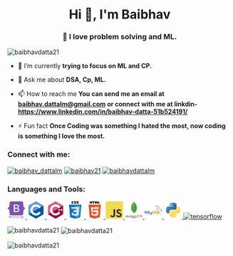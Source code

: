 <h1 align="center">Hi 👋, I'm Baibhav</h1>
<h3 align="center">👀 I love problem solving and ML.</h3>

<p align="left"> <img src="https://komarev.com/ghpvc/?username=baibhavdatta21&label=Profile%20views&color=0e75b6&style=flat" alt="baibhavdatta21" /> </p>

- 🌱 I’m currently **trying to focus on ML and CP.**

- 💬 Ask me about **DSA, Cp, ML.**

- 📫 How to reach me **You can send me an email at baibhav.dattalm@gmail.com or connect with me at linkdin- https://www.linkedin.com/in/baibhav-datta-51b524191/**

- ⚡ Fun fact **Once Coding was something I hated the most, now coding is something I love the most.**

<h3 align="left">Connect with me:</h3>
<p align="left">
<a href="https://www.hackerrank.com/baibhav_dattalm" target="blank"><img align="center" src="https://raw.githubusercontent.com/rahuldkjain/github-profile-readme-generator/master/src/images/icons/Social/hackerrank.svg" alt="baibhav_dattalm" height="30" width="40" /></a>
<a href="https://www.leetcode.com/baibhav21" target="blank"><img align="center" src="https://raw.githubusercontent.com/rahuldkjain/github-profile-readme-generator/master/src/images/icons/Social/leet-code.svg" alt="baibhav21" height="30" width="40" /></a>
<a href="https://auth.geeksforgeeks.org/user/baibhavdattalm" target="blank"><img align="center" src="https://raw.githubusercontent.com/rahuldkjain/github-profile-readme-generator/master/src/images/icons/Social/geeks-for-geeks.svg" alt="baibhavdattalm" height="30" width="40" /></a>
</p>

<h3 align="left">Languages and Tools:</h3>
<p align="left"> <a href="https://getbootstrap.com" target="_blank" rel="noreferrer"> <img src="https://raw.githubusercontent.com/devicons/devicon/master/icons/bootstrap/bootstrap-plain-wordmark.svg" alt="bootstrap" width="40" height="40"/> </a> <a href="https://www.cprogramming.com/" target="_blank" rel="noreferrer"> <img src="https://raw.githubusercontent.com/devicons/devicon/master/icons/c/c-original.svg" alt="c" width="40" height="40"/> </a> <a href="https://www.w3schools.com/cpp/" target="_blank" rel="noreferrer"> <img src="https://raw.githubusercontent.com/devicons/devicon/master/icons/cplusplus/cplusplus-original.svg" alt="cplusplus" width="40" height="40"/> </a> <a href="https://www.w3schools.com/css/" target="_blank" rel="noreferrer"> <img src="https://raw.githubusercontent.com/devicons/devicon/master/icons/css3/css3-original-wordmark.svg" alt="css3" width="40" height="40"/> </a> <a href="https://www.w3.org/html/" target="_blank" rel="noreferrer"> <img src="https://raw.githubusercontent.com/devicons/devicon/master/icons/html5/html5-original-wordmark.svg" alt="html5" width="40" height="40"/> </a> <a href="https://developer.mozilla.org/en-US/docs/Web/JavaScript" target="_blank" rel="noreferrer"> <img src="https://raw.githubusercontent.com/devicons/devicon/master/icons/javascript/javascript-original.svg" alt="javascript" width="40" height="40"/> </a> <a href="https://www.mongodb.com/" target="_blank" rel="noreferrer"> <img src="https://raw.githubusercontent.com/devicons/devicon/master/icons/mongodb/mongodb-original-wordmark.svg" alt="mongodb" width="40" height="40"/> </a> <a href="https://www.mysql.com/" target="_blank" rel="noreferrer"> <img src="https://raw.githubusercontent.com/devicons/devicon/master/icons/mysql/mysql-original-wordmark.svg" alt="mysql" width="40" height="40"/> </a> <a href="https://www.python.org" target="_blank" rel="noreferrer"> <img src="https://raw.githubusercontent.com/devicons/devicon/master/icons/python/python-original.svg" alt="python" width="40" height="40"/> </a> <a href="https://www.tensorflow.org" target="_blank" rel="noreferrer"> <img src="https://www.vectorlogo.zone/logos/tensorflow/tensorflow-icon.svg" alt="tensorflow" width="40" height="40"/> </a> </p>

<p><img align="left" src="https://github-readme-stats.vercel.app/api/top-langs?username=baibhavdatta21&show_icons=true&locale=en&layout=compact" alt="baibhavdatta21" /></p>

<p>&nbsp;<img align="center" src="https://github-readme-stats.vercel.app/api?username=baibhavdatta21&show_icons=true&locale=en" alt="baibhavdatta21" /></p>

<p><img align="center" src="https://github-readme-streak-stats.herokuapp.com/?user=baibhavdatta21&" alt="baibhavdatta21" /></p>
